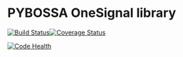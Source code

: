 # PYBOSSA OneSignal library
[![Build Status](https://travis-ci.org/Scifabric/pybossa-onesignal.svg?branch=master)](https://travis-ci.org/Scifabric/pybossa-onesignal)[![Coverage Status](https://coveralls.io/repos/github/Scifabric/pybossa-onesignal/badge.svg?branch=master)](https://coveralls.io/github/Scifabric/pybossa-onesignal?branch=master)

[![Code Health](https://landscape.io/github/Scifabric/pybossa-onesignal/master/landscape.svg?style=flat)](https://landscape.io/github/Scifabric/pybossa-onesignal/master)

